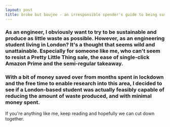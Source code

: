 ```yaml
---
layout: post
title: broke but boujee - an irresponsible spender's guide to being sustainable
---
```


### As an engineer, I obviously want to try to be sustainable and produce as little waste as possible. However, as an **engineering student living in London**? It's a thought that seems wild and unattainable. Especially for someone like me, who can't seem to resist a Pretty Little Thing sale, the ease of single-click Amazon Prime and the semi-regular takeaway. 

### With a bit of money saved over from months spent in lockdown and the free time to enable research into this area, I decided to see if a London-based student was actually feasibly capable of reducing the amount of waste produced, and with minimal money spent. 

If you're anything like me, keep reading and hopefully we can cut down together.
